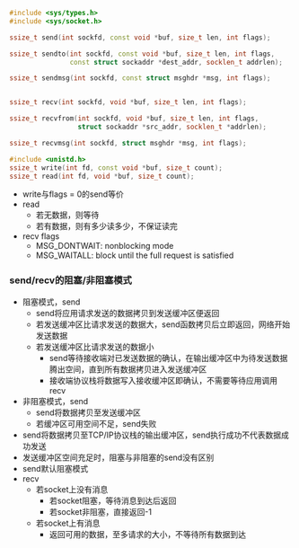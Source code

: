 ```cpp
#include <sys/types.h>
#include <sys/socket.h>

ssize_t send(int sockfd, const void *buf, size_t len, int flags);

ssize_t sendto(int sockfd, const void *buf, size_t len, int flags,
               const struct sockaddr *dest_addr, socklen_t addrlen);

ssize_t sendmsg(int sockfd, const struct msghdr *msg, int flags);


ssize_t recv(int sockfd, void *buf, size_t len, int flags);

ssize_t recvfrom(int sockfd, void *buf, size_t len, int flags,
                 struct sockaddr *src_addr, socklen_t *addrlen);

ssize_t recvmsg(int sockfd, struct msghdr *msg, int flags);
```

```cpp
#include <unistd.h>
ssize_t write(int fd, const void *buf, size_t count);
ssize_t read(int fd, void *buf, size_t count);

```
- write与flags = 0的send等价
- read
    - 若无数据，则等待
    - 若有数据，则有多少读多少，不保证读完
- recv flags
    - MSG_DONTWAIT: nonblocking mode
    - MSG_WAITALL: block until the full request is satisfied


### send/recv的阻塞/非阻塞模式
- 阻塞模式，send
    - send将应用请求发送的数据拷贝到发送缓冲区便返回
    - 若发送缓冲区比请求发送的数据大，send函数拷贝后立即返回，网络开始发送数据
    - 若发送缓冲区比请求发送的数据小
        - send等待接收端对已发送数据的确认，在输出缓冲区中为待发送数据腾出空间，直到所有数据拷贝进入发送缓冲区
        - 接收端协议栈将数据写入接收缓冲区即确认，不需要等待应用调用recv
- 非阻塞模式，send
    - send将数据拷贝至发送缓冲区
    - 若缓冲区可用空间不足，send失败
- send将数据拷贝至TCP/IP协议栈的输出缓冲区，send执行成功不代表数据成功发送
- 发送缓冲区空间充足时，阻塞与非阻塞的send没有区别
- send默认阻塞模式
- recv
    - 若socket上没有消息
        - 若socket阻塞，等待消息到达后返回
        - 若socket非阻塞，直接返回-1
    - 若socket上有消息
        - 返回可用的数据，至多请求的大小，不等待所有数据到达